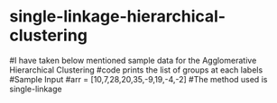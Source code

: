 # single-linkage-hierarchical-clustering



#I have taken below mentioned sample data for the Agglomerative Hierarchical Clustering
#code prints the list of groups at each labels 
#Sample Input
#arr = [10,7,28,20,35,-9,19,-4,-2]
#The method used is single-linkage
